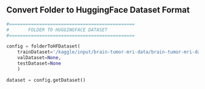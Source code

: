 ## Convert Folder to HuggingFace Dataset Format
```python
#==============================================
#       FOLDER TO HUGGINGFACE DATASET
#==============================================

config = folderToHFDataset(
    trainDataset='/kaggle/input/brain-tumor-mri-data/brain-tumor-mri-dataset', 
    valDataset=None, 
    testDataset=None 
    )

dataset = config.getDataset()
```
